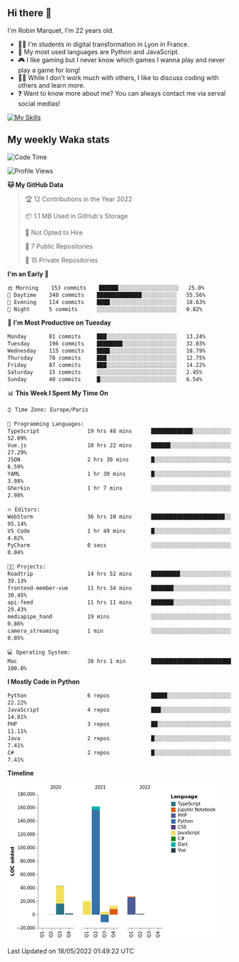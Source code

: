 ## Hi there 👋

I'm Robin Marquet, I'm 22 years old.

- 👨‍💻 I'm students in digital transformation in Lyon in France.
- 🌱 My most used languages are Python and JavaScript.
- 🎮 I like gaming but I never know which games I wanna play and never play a game for long!
- 👯‍♀️ While I don't work much with others, I like to discuss coding with others and learn more.
- ❓ Want to know more about me? You can always contact me via serval social medias!

[![My Skills](https://skillicons.dev/icons?i=js,html,css,docker,express,figma,firebase,graphql,mongodb,mysql,nodejs,py,react,ts,vue)](https://skillicons.dev)

## My weekly Waka stats

<!--START_SECTION:waka-->
![Code Time](http://img.shields.io/badge/Code%20Time-0%20secs-blue)

![Profile Views](http://img.shields.io/badge/Profile%20Views-0-blue)

**🐱 My GitHub Data** 

> 🏆 12 Contributions in the Year 2022
 > 
> 📦 1.1 MB Used in GitHub's Storage 
 > 
> 🚫 Not Opted to Hire
 > 
> 📜 7 Public Repositories 
 > 
> 🔑 15 Private Repositories  
 > 
**I'm an Early 🐤** 

```text
🌞 Morning    153 commits    ██████░░░░░░░░░░░░░░░░░░░   25.0% 
🌆 Daytime    340 commits    ██████████████░░░░░░░░░░░   55.56% 
🌃 Evening    114 commits    ████░░░░░░░░░░░░░░░░░░░░░   18.63% 
🌙 Night      5 commits      ░░░░░░░░░░░░░░░░░░░░░░░░░   0.82%

```
📅 **I'm Most Productive on Tuesday** 

```text
Monday       81 commits     ███░░░░░░░░░░░░░░░░░░░░░░   13.24% 
Tuesday      196 commits    ████████░░░░░░░░░░░░░░░░░   32.03% 
Wednesday    115 commits    ████░░░░░░░░░░░░░░░░░░░░░   18.79% 
Thursday     78 commits     ███░░░░░░░░░░░░░░░░░░░░░░   12.75% 
Friday       87 commits     ███░░░░░░░░░░░░░░░░░░░░░░   14.22% 
Saturday     15 commits     ░░░░░░░░░░░░░░░░░░░░░░░░░   2.45% 
Sunday       40 commits     █░░░░░░░░░░░░░░░░░░░░░░░░   6.54%

```


📊 **This Week I Spent My Time On** 

```text
⌚︎ Time Zone: Europe/Paris

💬 Programming Languages: 
TypeScript               19 hrs 48 mins      █████████████░░░░░░░░░░░░   52.09% 
Vue.js                   10 hrs 22 mins      ██████░░░░░░░░░░░░░░░░░░░   27.29% 
JSON                     2 hrs 30 mins       █░░░░░░░░░░░░░░░░░░░░░░░░   6.59% 
YAML                     1 hr 30 mins        █░░░░░░░░░░░░░░░░░░░░░░░░   3.98% 
Gherkin                  1 hr 7 mins         ░░░░░░░░░░░░░░░░░░░░░░░░░   2.98%

🔥 Editors: 
WebStorm                 36 hrs 10 mins      ███████████████████████░░   95.14% 
VS Code                  1 hr 49 mins        █░░░░░░░░░░░░░░░░░░░░░░░░   4.82% 
PyCharm                  0 secs              ░░░░░░░░░░░░░░░░░░░░░░░░░   0.04%

🐱‍💻 Projects: 
Roadtrip                 14 hrs 52 mins      █████████░░░░░░░░░░░░░░░░   39.13% 
frontend-member-vue      11 hrs 34 mins      ███████░░░░░░░░░░░░░░░░░░   30.45% 
api-feed                 11 hrs 11 mins      ███████░░░░░░░░░░░░░░░░░░   29.43% 
mediapipe_hand           19 mins             ░░░░░░░░░░░░░░░░░░░░░░░░░   0.86% 
camera_streaming         1 min               ░░░░░░░░░░░░░░░░░░░░░░░░░   0.05%

💻 Operating System: 
Mac                      38 hrs 1 min        █████████████████████████   100.0%

```

**I Mostly Code in Python** 

```text
Python                   6 repos             █████░░░░░░░░░░░░░░░░░░░░   22.22% 
JavaScript               4 repos             ███░░░░░░░░░░░░░░░░░░░░░░   14.81% 
PHP                      3 repos             ██░░░░░░░░░░░░░░░░░░░░░░░   11.11% 
Java                     2 repos             █░░░░░░░░░░░░░░░░░░░░░░░░   7.41% 
C#                       2 repos             █░░░░░░░░░░░░░░░░░░░░░░░░   7.41%

```


**Timeline**

![Chart not found](https://raw.githubusercontent.com/rmarquet21/rmarquet21/main/charts/bar_graph.png) 


 Last Updated on 18/05/2022 01:49:22 UTC
<!--END_SECTION:waka-->
